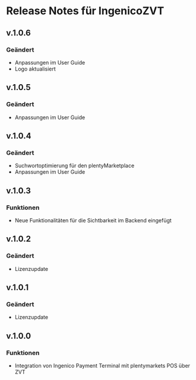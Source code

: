 # Release Notes für IngenicoZVT

## v.1.0.6
### Geändert
- Anpassungen im User Guide
- Logo aktualisiert

## v.1.0.5
### Geändert
- Anpassungen im User Guide

## v.1.0.4
### Geändert
- Suchwortoptimierung für den plentyMarketplace
- Anpassungen im User Guide

## v.1.0.3
### Funktionen
- Neue Funktionalitäten für die Sichtbarkeit im Backend eingefügt

## v.1.0.2
### Geändert
- Lizenzupdate

## v.1.0.1
### Geändert
- Lizenzupdate

## v.1.0.0
### Funktionen
- Integration von Ingenico Payment Terminal mit plentymarkets POS über ZVT
